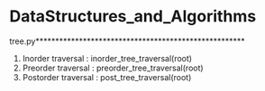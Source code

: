# DataStructures_and_Algorithms

tree.py*****************************************************
  1. Inorder traversal : inorder_tree_traversal(root)
  2. Preorder traversal : preorder_tree_traversal(root)
  3. Postorder  traversal : post_tree_traversal(root)
